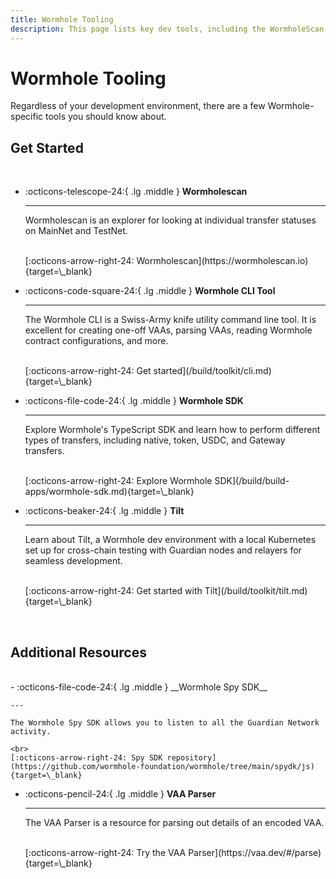 ```yaml
---
title: Wormhole Tooling
description: This page lists key dev tools, including the WormholeScan Explorer, Wormhole CLI, Wormhole SDKs, and APIs for querying network data.
---
```


# Wormhole Tooling

Regardless of your development environment, there are a few Wormhole-specific tools you should know about.

## Get Started

<br>
<div class="grid cards" markdown>

-   :octicons-telescope-24:{ .lg .middle } __Wormholescan__

    ---

    Wormholescan is an explorer for looking at individual transfer statuses on MainNet and TestNet.

    <br>
    [:octicons-arrow-right-24: Wormholescan](https://wormholescan.io){target=\_blank}

-   :octicons-code-square-24:{ .lg .middle } __Wormhole CLI Tool__

    ---

    The Wormhole CLI is a Swiss-Army knife utility command line tool. It is excellent for creating one-off VAAs, parsing VAAs, reading Wormhole contract configurations, and more.

    <br>
    [:octicons-arrow-right-24: Get started](/build/toolkit/cli.md){target=\_blank}

-   :octicons-file-code-24:{ .lg .middle } __Wormhole SDK__

    ---

    Explore Wormhole's TypeScript SDK and learn how to perform different types of transfers, including native, token, USDC, and Gateway transfers.

    <br>
    [:octicons-arrow-right-24: Explore Wormhole SDK](/build/build-apps/wormhole-sdk.md){target=\_blank}

-   :octicons-beaker-24:{ .lg .middle } __Tilt__

    ---

    Learn about Tilt, a Wormhole dev environment with a local Kubernetes set up for cross-chain testing with Guardian nodes and relayers for seamless development.

    <br>
    [:octicons-arrow-right-24: Get started with Tilt](/build/toolkit/tilt.md){target=\_blank}
</div>
<br>

## Additional Resources

<br>
<div class="grid cards" markdown>
-   :octicons-file-code-24:{ .lg .middle } __Wormhole Spy SDK__

    ---

    The Wormhole Spy SDK allows you to listen to all the Guardian Network activity.

    <br>
    [:octicons-arrow-right-24: Spy SDK repository](https://github.com/wormhole-foundation/wormhole/tree/main/spydk/js){target=\_blank}

-   :octicons-pencil-24:{ .lg .middle } __VAA Parser__

    ---

    The VAA Parser is a resource for parsing out details of an encoded VAA.

    <br>
    [:octicons-arrow-right-24: Try the VAA Parser](https://vaa.dev/#/parse){target=\_blank}
</div>
<br>

